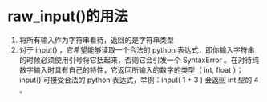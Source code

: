 # raw_input()的用法
1. 将所有输入作为字符串看待，返回的是字符串类型  
2. 对于 input() ，它希望能够读取一个合法的 python 表达式，即你输入字符串的时候必须使用引号将它括起来，否则它会引发一个 SyntaxError 。在对待纯数字输入时具有自己的特性，它返回所输入的数字的类型（ int, float ）；input() 可接受合法的 python 表达式，举例：input( 1 + 3 ) 会返回 int 型的 4 。

